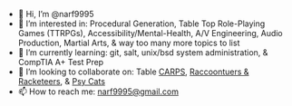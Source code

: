 - 👋 Hi, I’m @narf9995
- 👀 I’m interested in: Procedural Generation, Table Top Role-Playing Games (TTRPGs), Accessibility/Mental-Health, A/V Engineering, Audio Production, Martial Arts, & way too many more topics to list
- 🌱 I’m currently learning: git, salt, unix/bsd system administration, & CompTIA A+ Test Prep
- 💞️ I’m looking to collaborate on: Table [CARPS](https://github.com/narf9995/CARPS), [Raccoontuers & Racketeers](https://github.com/narf9995/Raccoonteurs-Racketeers), & [Psy Cats](https://github.com/narf9995/Psy-Cats--The-Second-Awakening)
- 📫 How to reach me: narf9995@gmail.com

<!---
narf9995/narf9995 is a ✨ special ✨ repository because its `README.md` (this file) appears on your GitHub profile.
You can click the Preview link to take a look at your changes.
--->
